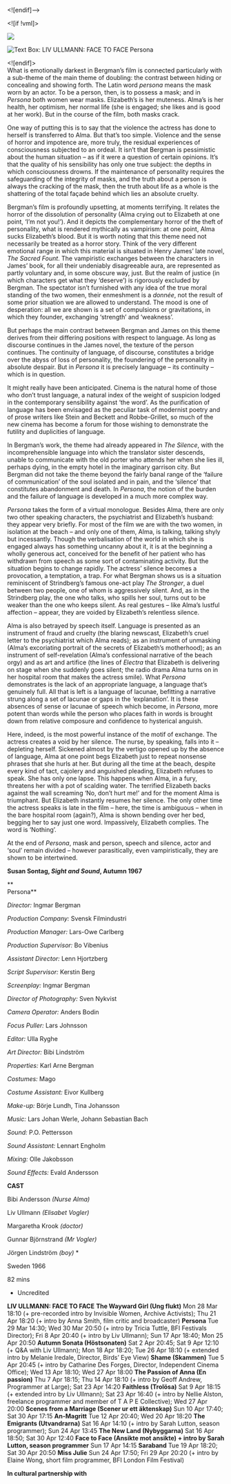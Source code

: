 
<![endif]-->

<![if !vml]>

![](file:///C:/Users/LOCAL_~1/Temp/36/msohtmlclip1/01/clip_image002.jpg)

![Text Box: LIV ULLMANN: FACE TO FACE
Persona
](file:///C:/Users/LOCAL_~1/Temp/36/msohtmlclip1/01/clip_image003.png)

<![endif]>  
What is emotionally darkest in Bergman’s film is connected particularly with a sub-theme of the main theme of doubling: the contrast between hiding or concealing and showing forth. The Latin word _persona_ means the mask worn by an actor. To be a person, then, is to possess a mask; and in _Persona_ both women wear masks. Elizabeth’s is her muteness. Alma’s is her health, her optimism, her normal life (she is engaged; she likes and is good at her work). But in the course of the film, both masks crack.

One way of putting this is to say that the violence the actress has done to herself is transferred to Alma. But that’s too simple. Violence and the sense of horror and impotence are, more truly, the residual experiences of consciousness subjected to an ordeal. It isn’t that Bergman is pessimistic about the human situation – as if it were a question of certain opinions. It’s that the quality of his sensibility has only one true subject: the depths in which consciousness drowns. If the maintenance of personality requires the safeguarding of the integrity of masks, and the truth about a person is always the cracking of the mask, then the truth about life as a whole is the shattering of the total façade behind which lies an absolute cruelty.

Bergman’s film is profoundly upsetting, at moments terrifying. It relates the horror of the dissolution of personality (Alma crying out to Elizabeth at one point, ‘I’m not you!’). And it depicts the complementary horror of the theft of personality, what is rendered mythically as vampirism: at one point, Alma sucks Elizabeth’s blood. But it is worth noting that this theme need not necessarily be treated as a horror story. Think of the very different emotional range in which this material is situated in Henry James’ late novel, _The Sacred Fount_. The vampiristic exchanges between the characters in James’ book, for all their undeniably disagreeable aura, are represented as partly voluntary and, in some obscure way, just. But the realm of justice (in which characters get what they ‘deserve’) is rigorously excluded by Bergman. The spectator isn’t furnished with any idea of the true moral standing of the two women, their enmeshment is a _donnée_, not the result of some prior situation we are allowed to understand. The mood is one of desperation: all we are shown is a set of compulsions or gravitations, in which they founder, exchanging ‘strength’ and ‘weakness’.

But perhaps the main contrast between Bergman and James on this theme derives from their differing positions with respect to language. As long as discourse continues in the James novel, the texture of the person continues. The continuity of language, of discourse, constitutes a bridge over the abyss of loss of personality, the foundering of the personality in absolute despair. But in _Persona_ it is precisely language – its continuity – which is in question.

It might really have been anticipated. Cinema is the natural home of those who don’t trust language, a natural index of the weight of suspicion lodged in the contemporary sensibility against ‘the word’. As the purification of language has been envisaged as the peculiar task of modernist poetry and of prose writers like Stein and Beckett and Robbe-Grillet, so much of the new cinema has become a forum for those wishing to demonstrate the futility and duplicities of language.

In Bergman’s work, the theme had already appeared in _The Silence_, with the incomprehensible language into which the translator sister descends, unable to communicate with the old porter who attends her when she lies ill, perhaps dying, in the empty hotel in the imaginary garrison city. But Bergman did not take the theme beyond the fairly banal range of the ‘failure of communication’ of the soul isolated and in pain, and the ‘silence’ that constitutes abandonment and death. In _Persona_, the notion of the burden and the failure of language is developed in a much more complex way.

_Persona_ takes the form of a virtual monologue. Besides Alma, there are only two other speaking characters, the psychiatrist and Elizabeth’s husband: they appear very briefly. For most of the film we are with the two women, in isolation at the beach – and only one of them, Alma, is talking, talking shyly but incessantly. Though the verbalisation of the world in which she is engaged always has something uncanny about it, it is at the beginning a wholly generous act, conceived for the benefit of her patient who has withdrawn from speech as some sort of contaminating activity. But the situation begins to change rapidly. The actress’ silence becomes a provocation, a temptation, a trap. For what Bergman shows us is a situation reminiscent of Strindberg’s famous one-act play _The Stronger_, a duel between two people, one of whom is aggressively silent. And, as in the Strindberg play, the one who talks, who spills her soul, turns out to be weaker than the one who keeps silent. As real gestures – like Alma’s lustful affection – appear, they are voided by Elizabeth’s relentless silence.

Alma is also betrayed by speech itself. Language is presented as an instrument of fraud and cruelty (the blaring newscast, Elizabeth’s cruel letter to the psychiatrist which Alma reads); as an instrument of unmasking (Alma’s excoriating portrait of the secrets of Elizabeth’s motherhood); as an instrument of self-revelation (Alma’s confessional narrative of the beach orgy) and as art and artifice (the lines of _Electra_ that Elizabeth is delivering on stage when she suddenly goes silent; the radio drama Alma turns on in her hospital room that makes the actress smile). What _Persona_ demonstrates is the lack of an appropriate language, a language that’s genuinely full. All that is left is a language of lacunae, befitting a narrative strung along a set of lacunae or gaps in the ‘explanation’. It is these absences of sense or lacunae of speech which become, in _Persona_, more potent than words while the person who places faith in words is brought down from relative composure and confidence to hysterical anguish.

Here, indeed, is the most powerful instance of the motif of exchange. The actress creates a void by her silence. The nurse, by speaking, falls into it – depleting herself. Sickened almost by the vertigo opened up by the absence of language, Alma at one point begs Elizabeth just to repeat nonsense phrases that she hurls at her. But during all the time at the beach, despite every kind of tact, cajolery and anguished pleading, Elizabeth refuses to speak. She has only one lapse. This happens when Alma, in a fury, threatens her with a pot of scalding water. The terrified Elizabeth backs against the wall screaming ‘No, don’t hurt me!’ and for the moment Alma is triumphant. But Elizabeth instantly resumes her silence. The only other time the actress speaks is late in the film – here, the time is ambiguous – when in the bare hospital room (again?), Alma is shown bending over her bed, begging her to say just one word. Impassively, Elizabeth complies. The word is ‘Nothing’.

At the end of _Persona_, mask and person, speech and silence, actor and ‘soul’ remain divided – however parasitically, even vampiristically, they are shown to be intertwined.

**Susan Sontag, _Sight and Sound_, Autumn 1967**

**  
Persona**

_Director:_ Ingmar Bergman

_Production Company:_ Svensk Filmindustri

_Production Manager:_ Lars-Owe Carlberg

_Production Supervisor:_ Bo Vibenius

_Assistant Director:_ Lenn Hjortzberg

_Script Supervisor:_ Kerstin Berg

_Screenplay:_ Ingmar Bergman

_Director of Photography:_ Sven Nykvist

_Camera Operator:_ Anders Bodin

_Focus Puller:_ Lars Johnsson

_Editor:_ Ulla Ryghe

_Art Director:_ Bibi Lindström

_Properties:_ Karl Arne Bergman

_Costumes:_ Mago

_Costume Assistant:_ Eivor Kullberg

_Make-up:_ Börje Lundh, Tina Johansson

_Music:_ Lars Johan Werle, Johann Sebastian Bach

_Sound:_ P.O. Pettersson

_Sound Assistant:_ Lennart Engholm

_Mixing:_ Olle Jakobsson

_Sound Effects:_ Evald Andersson

**CAST**

Bibi Andersson _(Nurse Alma)_

Liv Ullmann _(Elisabet Vogler)_

Margaretha Krook _(doctor)_

Gunnar Björnstrand _(Mr Vogler)_

Jörgen Lindström _(boy)_ *

Sweden 1966

82 mins

* Uncredited

**LIV ULLMANN: FACE TO FACE**
**The Wayward Girl (Ung flukt)**
Mon 28 Mar 18:10 (+ pre-recorded intro by Invisible Women, Archive Activists); Thu 21 Apr 18:20 (+ intro by Anna Smith, film critic and broadcaster)
**Persona**
Tue 29 Mar 14:30; Wed 30 Mar 20:50 (+ intro by Tricia Tuttle, BFI Festivals Director); Fri 8 Apr 20:40 (+ intro by Liv Ullmann); Sun 17 Apr 18:40; Mon 25 Apr 20:50
**Autumn Sonata (Höstsonaten)**
Sat 2 Apr 20:45; Sat 9 Apr 12:10 (+ Q&A with Liv Ullmann); Mon 18 Apr 18:20; Tue 26 Apr 18:10 (+ extended intro by Melanie Iredale, Director, Birds’ Eye View)
**Shame (Skammen)**
Tue 5 Apr 20:45 (+ intro by Catharine Des Forges, Director, Independent Cinema Office); Wed 13 Apr 18:10; Wed 27 Apr 18:00
**The Passion of Anna (En passion)**
Thu 7 Apr 18:15; Thu 14 Apr 18:10 (+ intro by Geoff Andrew, Programmer at Large); Sat 23 Apr 14:20
**Faithless (Trolösa)**
Sat 9 Apr 18:15 (+ extended intro by Liv Ullmann); Sat 23 Apr 16:40 (+ intro by Nellie Alston, freelance programmer and member of T A P E Collective); Wed 27 Apr 20:00
**Scenes from a Marriage (Scener ur ett äktenskap)**
Sun 10 Apr 17:40; Sat 30 Apr 17:15
**An-Magritt**
Tue 12 Apr 20:40; Wed 20 Apr 18:20
**The Emigrants (Utvandrarna)**
Sat 16 Apr 14:10 (+ intro by Sarah Lutton, season programmer); Sun 24 Apr 13:45
**The New Land (Nybyggarna)**
Sat 16 Apr 18:50; Sat 30 Apr 12:40
**Face to Face (Ansikte mot ansikte) + intro by Sarah Lutton, season programmer**
Sun 17 Apr 14:15
**Saraband**
Tue 19 Apr 18:20; Sat 30 Apr 20:50
**Miss Julie**
Sun 24 Apr 17:50; Fri 29 Apr 20:20 (+ intro by Elaine Wong, short film programmer, BFI London Film Festival)

**In cultural partnership with**

<!--stackedit_data:
eyJoaXN0b3J5IjpbMjA4MjE3ODg0XX0=
-->